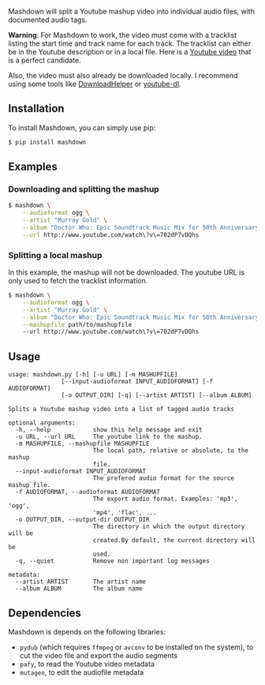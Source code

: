 Mashdown will split a Youtube mashup video into individual audio files, with documented audio tags.

**Warning**: For Mashdown to work, the video must come with a tracklist listing the start time and track name for each track. The tracklist can either be in the Youtube description or in a local file. Here is a [Youtube video](https://www.youtube.com/watch?v=702dP7vDQhs) that is a perfect candidate.

Also, the video must also already be downloaded locally. I recommend using some tools like [DownloadHelper](http://www.downloadhelper.net/) or [youtube-dl](https://github.com/rg3/youtube-dl).

## Installation

To install Mashdown, you can simply use pip:

```bash
$ pip install mashdown
```

## Examples

### Downloading and splitting the mashup
```bash
$ mashdown \
    --audioformat ogg \
    --artist "Murray Gold" \
    --album "Doctor Who: Epic Soundtrack Music Mix for 50th Anniversary" \
    --url http://www.youtube.com/watch\?v\=702dP7vDQhs
```

### Splitting a local mashup
In this example, the mashup will not be downloaded. The youtube URL is only used to fetch the tracklist information.

```bash
$ mashdown \
    --audioformat ogg \
    --artist "Murray Gold" \
    --album "Doctor Who: Epic Soundtrack Music Mix for 50th Anniversary" \
    --mashupfile path/to/mashupfile
    --url http://www.youtube.com/watch\?v\=702dP7vDQhs
```

## Usage

```
usage: mashdown.py [-h] [-u URL] [-m MASHUPFILE]
               [--input-audioformat INPUT_AUDIOFORMAT] [-f AUDIOFORMAT]
               [-o OUTPUT_DIR] [-q] [--artist ARTIST] [--album ALBUM]

Splits a Youtube mashup video into a list of tagged audio tracks

optional arguments:
  -h, --help            show this help message and exit
  -u URL, --url URL     The youtube link to the mashup.
  -m MASHUPFILE, --mashupfile MASHUPFILE
                        The local path, relative or absolute, to the mashup
                        file.
  --input-audioformat INPUT_AUDIOFORMAT
                        The prefered audio format for the source mashup file.
  -f AUDIOFORMAT, --audioformat AUDIOFORMAT
                        The export audio format. Examples: 'mp3', 'ogg',
                        'mp4', 'flac', ...
  -o OUTPUT_DIR, --output-dir OUTPUT_DIR
                        The directory in which the output directory will be
                        created.By default, the current directory will be
                        used.
  -q, --quiet           Remove non important log messages

metadata:
  --artist ARTIST       The artist name
  --album ALBUM         The album name

```

## Dependencies
Mashdown is depends on the following libraries:

- ``pydub`` (which requires ``ffmpeg`` or ``avconv`` to be installed on the system), to cut the video file and export the audio segments
- ``pafy``, to read the Youtube video metadata
- ``mutagen``, to edit the audiofile metadata